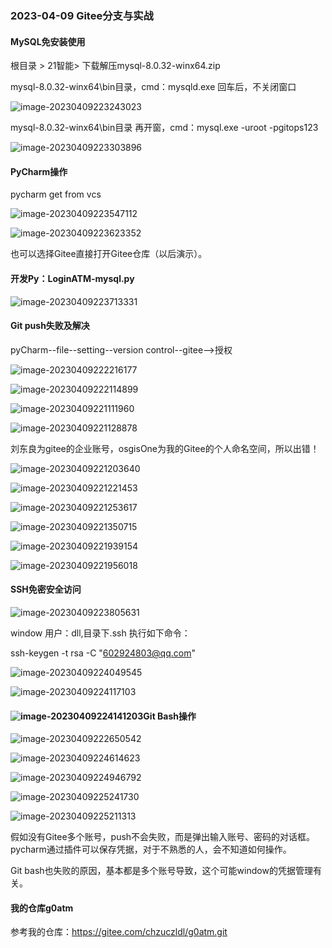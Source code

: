 ### 2023-04-09 Gitee分支与实战

#### MySQL免安装使用

根目录 >  21智能> 下载解压mysql-8.0.32-winx64.zip

mysql-8.0.32-winx64\bin目录，cmd：mysqld.exe 回车后，不关闭窗口

![image-20230409223243023](assets/image-20230409223243023.png)

mysql-8.0.32-winx64\bin目录 再开窗，cmd：mysql.exe -uroot -pgitops123

![image-20230409223303896](assets/image-20230409223303896.png)

#### PyCharm操作

pycharm get from vcs

![image-20230409223547112](assets/image-20230409223547112.png)

![image-20230409223623352](assets/image-20230409223623352.png)

也可以选择Gitee直接打开Gitee仓库（以后演示）。

#### 开发Py：LoginATM-mysql.py

![image-20230409223713331](assets/image-20230409223713331.png)

#### Git push失败及解决

pyCharm--file--setting--version control--gitee-->授权

![image-20230409222216177](assets/image-20230409222216177.png)

![image-20230409222114899](assets/image-20230409222114899.png)

![image-20230409221111960](assets/image-20230409221111960.png)

![image-20230409221128878](assets/image-20230409221128878.png)

刘东良为gitee的企业账号，osgisOne为我的Gitee的个人命名空间，所以出错！

![image-20230409221203640](assets/image-20230409221203640.png)

![image-20230409221221453](assets/image-20230409221221453.png)

![image-20230409221253617](assets/image-20230409221253617.png)

![image-20230409221350715](assets/image-20230409221350715.png)

![image-20230409221939154](assets/image-20230409221939154.png)

![image-20230409221956018](assets/image-20230409221956018.png)

#### SSH免密安全访问

![image-20230409223805631](assets/image-20230409223805631.png)

window 用户：dll,目录下.ssh
执行如下命令：

ssh-keygen -t rsa -C "602924803@qq.com"

![image-20230409224049545](assets/image-20230409224049545.png)

![image-20230409224117103](assets/image-20230409224117103.png)

#### ![image-20230409224141203](assets/image-20230409224141203.png)Git Bash操作

![image-20230409222650542](assets/image-20230409222650542.png)

![image-20230409224614623](assets/image-20230409224614623.png)

![image-20230409224946792](assets/image-20230409224946792.png)

![image-20230409225241730](assets/image-20230409225241730.png)

![image-20230409225211313](assets/image-20230409225211313.png)

假如没有Gitee多个账号，push不会失败，而是弹出输入账号、密码的对话框。pycharm通过插件可以保存凭据，对于不熟悉的人，会不知道如何操作。

Git bash也失败的原因，基本都是多个账号导致，这个可能window的凭据管理有关。

#### 我的仓库g0atm

参考我的仓库：https://gitee.com/chzuczldl/g0atm.git
